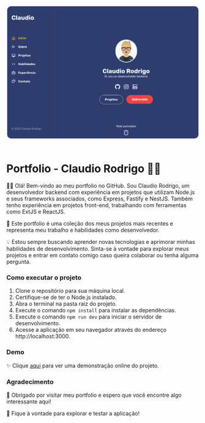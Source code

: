 <div style="text-align: center">
    <a href="https://portfolio-claudiozh.vercel.app" target="_blank">
  <img src="./public/images/og-image.png" alt="Logo do meu site" style="max-width: 500px; border-radius: 10px; margin-bottom: 20px">
    </a>
</div>

# Portfolio - Claudio Rodrigo 👨‍💻

👨‍💻 Olá! Bem-vindo ao meu portfolio no GitHub. Sou Claudio Rodrigo, um desenvolvedor backend com experiência em projetos que utilizam Node.js e seus frameworks associados, como Express, Fastify e NestJS. Também tenho experiência em projetos front-end, trabalhando com ferramentas como ExtJS e ReactJS.

🚀 Este portfolio é uma coleção dos meus projetos mais recentes e representa meu trabalho e habilidades como desenvolvedor.

💡 Estou sempre buscando aprender novas tecnologias e aprimorar minhas habilidades de desenvolvimento. Sinta-se à vontade para explorar meus projetos e entrar em contato comigo caso queira colaborar ou tenha alguma pergunta.

### Como executar o projeto 

1. Clone o repositório para sua máquina local.
2. Certifique-se de ter o Node.js instalado.
3. Abra o terminal na pasta raiz do projeto.
4. Execute o comando `npm install` para instalar as dependências.
5. Execute o comando `npm run dev` para iniciar o servidor de desenvolvimento.
6. Acesse a aplicação em seu navegador através do endereço http://localhost:3000.

### Demo
✨ Clique [aqui](https://portfolio-claudiozh.vercel.app) para ver uma demonstração online do projeto.

### Agradecimento
🙌 Obrigado por visitar meu portfolio e espero que você encontre algo interessante aqui!

🚀 Fique à vontade para explorar e testar a aplicação!
